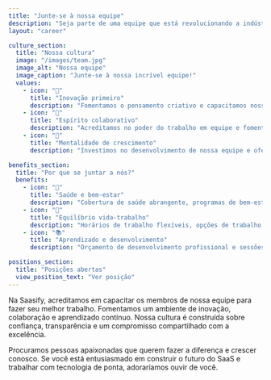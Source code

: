 ```yaml
---
title: "Junte-se à nossa equipe"
description: "Seja parte de uma equipe que está revolucionando a indústria SaaS com soluções inovadoras e uma cultura centrada nas pessoas."
layout: "career"

culture_section:
  title: "Nossa cultura"
  image: "/images/team.jpg"
  image_alt: "Nossa equipe"
  image_caption: "Junte-se à nossa incrível equipe!"
  values:
    - icon: "🌟"
      title: "Inovação primeiro"
      description: "Fomentamos o pensamento criativo e capacitamos nossa equipe para empurrar limites e explorar novas possibilidades."
    - icon: "🤝"
      title: "Espírito colaborativo"
      description: "Acreditamos no poder do trabalho em equipe e fomentamos um ambiente onde a voz de todos é ouvida e valorizada."
    - icon: "🌱"
      title: "Mentalidade de crescimento"
      description: "Investimos no desenvolvimento de nossa equipe e oferecemos oportunidades de aprendizado contínuo e avanço."

benefits_section:
  title: "Por que se juntar a nós?"
  benefits:
    - icon: "💪"
      title: "Saúde e bem-estar"
      description: "Cobertura de saúde abrangente, programas de bem-estar e suporte de saúde mental."
    - icon: "🎯"
      title: "Equilíbrio vida-trabalho"
      description: "Horários de trabalho flexíveis, opções de trabalho remoto e política de tempo livre ilimitado."
    - icon: "📚"
      title: "Aprendizado e desenvolvimento"
      description: "Orçamento de desenvolvimento profissional e sessões de treinamento regulares."

positions_section:
  title: "Posições abertas"
  view_position_text: "Ver posição"
---
```


Na Saasify, acreditamos em capacitar os membros de nossa equipe para fazer seu melhor trabalho. Fomentamos um ambiente de inovação, colaboração e aprendizado contínuo. Nossa cultura é construída sobre confiança, transparência e um compromisso compartilhado com a excelência.

Procuramos pessoas apaixonadas que querem fazer a diferença e crescer conosco. Se você está entusiasmado em construir o futuro do SaaS e trabalhar com tecnologia de ponta, adoraríamos ouvir de você.

